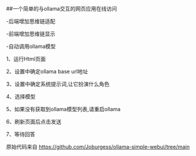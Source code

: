 ##一个简单的与ollama交互的网页应用在线访问


-后端增加思维链适配

-前端增加思维链显示

-自动调用ollama模型

1、运行Html页面

2、设置中确定ollama base url地址

3、设置中确定系统提示词,让它扮演什么角色

4、选择模型

5、如果没有获取到ollama模型列表,请重启ollama

6、刷新页面后点击发送

7、等待回答


原始代码来自
https://github.com/Joburgess/ollama-simple-webui/tree/main
